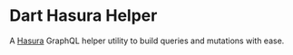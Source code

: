 # Dart Hasura Helper

A [Hasura](https://hasura.io/) GraphQL helper utility to build queries and mutations with ease.
